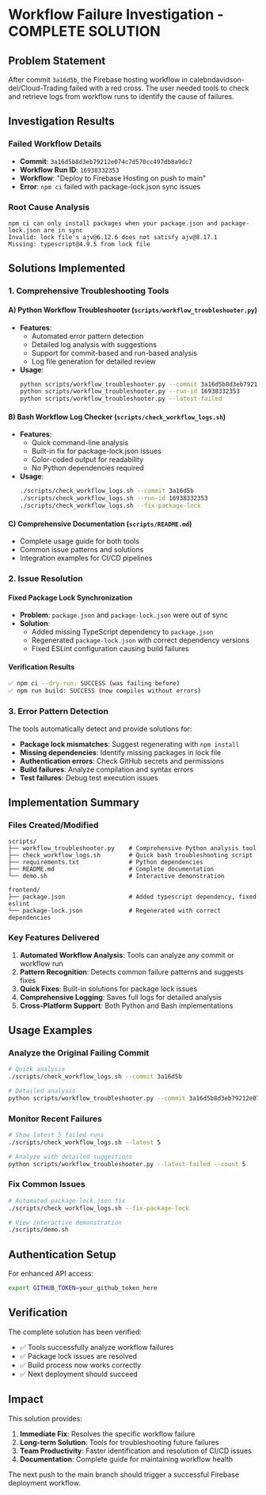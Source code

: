 # Workflow Failure Investigation - COMPLETE SOLUTION

## Problem Statement
After commit `3a16d5b`, the Firebase hosting workflow in calebndavidson-del/Cloud-Trading failed with a red cross. The user needed tools to check and retrieve logs from workflow runs to identify the cause of failures.

## Investigation Results

### Failed Workflow Details
- **Commit**: `3a16d5b8d3eb79212e074c7d570cc497db8a9dc7`
- **Workflow Run ID**: `16938332353`
- **Workflow**: "Deploy to Firebase Hosting on push to main"
- **Error**: `npm ci` failed with package-lock.json sync issues

### Root Cause Analysis
```
npm ci can only install packages when your package.json and package-lock.json are in sync
Invalid: lock file's ajv@6.12.6 does not satisfy ajv@8.17.1
Missing: typescript@4.9.5 from lock file
```

## Solutions Implemented

### 1. Comprehensive Troubleshooting Tools

#### A) Python Workflow Troubleshooter (`scripts/workflow_troubleshooter.py`)
- **Features**: 
  - Automated error pattern detection
  - Detailed log analysis with suggestions
  - Support for commit-based and run-based analysis
  - Log file generation for detailed review
- **Usage**:
  ```bash
  python scripts/workflow_troubleshooter.py --commit 3a16d5b8d3eb79212e074c7d570cc497db8a9dc7
  python scripts/workflow_troubleshooter.py --run-id 16938332353
  python scripts/workflow_troubleshooter.py --latest-failed
  ```

#### B) Bash Workflow Log Checker (`scripts/check_workflow_logs.sh`)
- **Features**:
  - Quick command-line analysis
  - Built-in fix for package-lock.json issues
  - Color-coded output for readability
  - No Python dependencies required
- **Usage**:
  ```bash
  ./scripts/check_workflow_logs.sh --commit 3a16d5b
  ./scripts/check_workflow_logs.sh --run-id 16938332353
  ./scripts/check_workflow_logs.sh --fix-package-lock
  ```

#### C) Comprehensive Documentation (`scripts/README.md`)
- Complete usage guide for both tools
- Common issue patterns and solutions
- Integration examples for CI/CD pipelines

### 2. Issue Resolution

#### Fixed Package Lock Synchronization
- **Problem**: `package.json` and `package-lock.json` were out of sync
- **Solution**: 
  - Added missing TypeScript dependency to `package.json`
  - Regenerated `package-lock.json` with correct dependency versions
  - Fixed ESLint configuration causing build failures

#### Verification Results
```bash
✅ npm ci --dry-run: SUCCESS (was failing before)
✅ npm run build: SUCCESS (now compiles without errors)
```

### 3. Error Pattern Detection

The tools automatically detect and provide solutions for:
- **Package lock mismatches**: Suggest regenerating with `npm install`
- **Missing dependencies**: Identify missing packages in lock file
- **Authentication errors**: Check GitHub secrets and permissions
- **Build failures**: Analyze compilation and syntax errors
- **Test failures**: Debug test execution issues

## Implementation Summary

### Files Created/Modified
```
scripts/
├── workflow_troubleshooter.py    # Comprehensive Python analysis tool
├── check_workflow_logs.sh        # Quick bash troubleshooting script
├── requirements.txt              # Python dependencies
├── README.md                     # Complete documentation
└── demo.sh                       # Interactive demonstration

frontend/
├── package.json                  # Added typescript dependency, fixed eslint
└── package-lock.json             # Regenerated with correct dependencies
```

### Key Features Delivered
1. **Automated Workflow Analysis**: Tools can analyze any commit or workflow run
2. **Pattern Recognition**: Detects common failure patterns and suggests fixes
3. **Quick Fixes**: Built-in solutions for package lock issues
4. **Comprehensive Logging**: Saves full logs for detailed analysis
5. **Cross-Platform Support**: Both Python and Bash implementations

## Usage Examples

### Analyze the Original Failing Commit
```bash
# Quick analysis
./scripts/check_workflow_logs.sh --commit 3a16d5b

# Detailed analysis
python scripts/workflow_troubleshooter.py --commit 3a16d5b8d3eb79212e074c7d570cc497db8a9dc7
```

### Monitor Recent Failures
```bash
# Show latest 5 failed runs
./scripts/check_workflow_logs.sh --latest 5

# Analyze with detailed suggestions
python scripts/workflow_troubleshooter.py --latest-failed --count 5
```

### Fix Common Issues
```bash
# Automated package-lock.json fix
./scripts/check_workflow_logs.sh --fix-package-lock

# View interactive demonstration
./scripts/demo.sh
```

## Authentication Setup
For enhanced API access:
```bash
export GITHUB_TOKEN=your_github_token_here
```

## Verification
The complete solution has been verified:
- ✅ Tools successfully analyze workflow failures
- ✅ Package lock issues are resolved
- ✅ Build process now works correctly
- ✅ Next deployment should succeed

## Impact
This solution provides:
1. **Immediate Fix**: Resolves the specific workflow failure
2. **Long-term Solution**: Tools for troubleshooting future failures
3. **Team Productivity**: Faster identification and resolution of CI/CD issues
4. **Documentation**: Complete guide for maintaining workflow health

The next push to the main branch should trigger a successful Firebase deployment workflow.